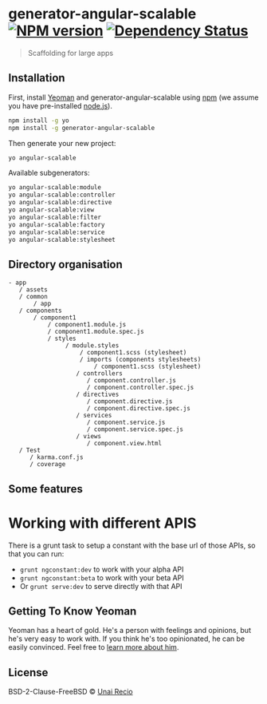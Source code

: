 # generator-angular-scalable [![NPM version][npm-image]][npm-url] [![Dependency Status][daviddm-image]][daviddm-url]
> Scaffolding for large apps

## Installation

First, install [Yeoman](http://yeoman.io) and generator-angular-scalable using [npm](https://www.npmjs.com/) (we assume you have pre-installed [node.js](https://nodejs.org/)).

```bash
npm install -g yo
npm install -g generator-angular-scalable
```

Then generate your new project:

```bash
yo angular-scalable
```

Available subgenerators:

```bash
yo angular-scalable:module
yo angular-scalable:controller
yo angular-scalable:directive
yo angular-scalable:view
yo angular-scalable:filter
yo angular-scalable:factory
yo angular-scalable:service
yo angular-scalable:stylesheet
```

## Directory organisation

```
- app
   / assets
   / common
       / app
   / components
       / component1
           / component1.module.js
           / component1.module.spec.js
           / styles
                / module.styles
                    / component1.scss (stylesheet)
                    / imports (components stylesheets)
                        / component1.scss (stylesheet)
                   / controllers
                      / component.controller.js
                      / component.controller.spec.js
                   / directives
                      / component.directive.js
                      / component.directive.spec.js
                   / services
                      / component.service.js
                      / component.service.spec.js
                   / views
                      / component.view.html
   / Test
      / karma.conf.js
      / coverage
```

## Some features

# Working with different APIS

There is a grunt task to setup a constant with the base url of those APIs, so that you can run:
- `grunt ngconstant:dev` to work with your alpha API
- `grunt ngconstant:beta` to work with your beta API
- Or `grunt serve:dev` to serve directly with that API


## Getting To Know Yeoman

Yeoman has a heart of gold. He&#39;s a person with feelings and opinions, but he&#39;s very easy to work with. If you think he&#39;s too opinionated, he can be easily convinced. Feel free to [learn more about him](http://yeoman.io/).

## License

BSD-2-Clause-FreeBSD © [Unai Recio](mydeveloperlife.com)


[npm-image]: https://badge.fury.io/js/generator-angular-scalable.svg
[npm-url]: https://npmjs.org/package/generator-angular-scalable
[daviddm-image]: https://david-dm.org/urecio/generator-angular-scalable.svg?theme=shields.io
[daviddm-url]: https://david-dm.org/urecio/generator-angular-scalable
